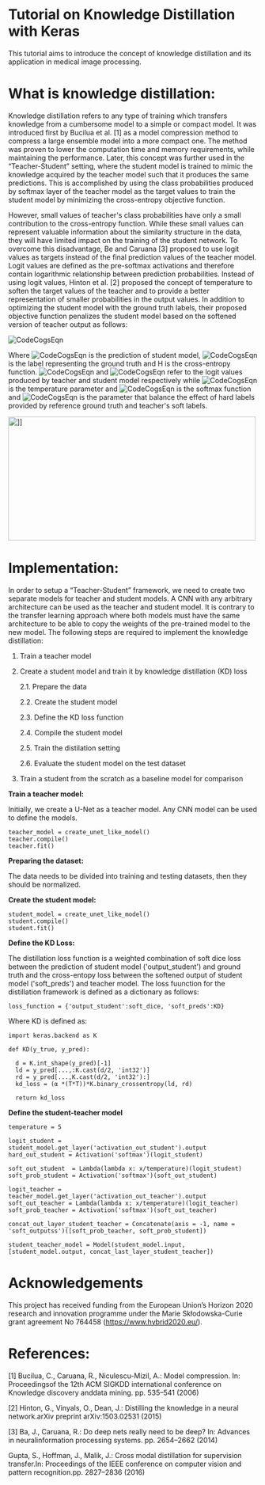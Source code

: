 # Tutorial on Knowledge Distillation with Keras
This tutorial aims to introduce the concept of knowledge distillation and its application in medical image processing. 

# What is knowledge distillation:
Knowledge distillation refers to any type of training which transfers knowledge from a cumbersome model to a simple or compact model. It was introduced first by Bucilua et al. [1] as a model compression method to compress a large ensemble model into a more compact one. The method was proven to lower the computation time and  memory requirements, while maintaining the performance. Later, this concept was further used in the “Teacher-Student” setting, where the student model is trained to mimic the knowledge acquired by the teacher model such that it produces the same predictions. This is accomplished by using the class probabilities produced by softmax layer of the teacher model as the target values to train the student model by minimizing the cross-entropy objective function.

However, small values of teacher's class probabilities have only a small contribution to the cross-entropy function. While these small values can represent valuable information about the similarity structure in the data, they will have limited impact on the training of the student network. To overcome this disadvantage, Be and Caruana [3] proposed to use logit values as targets instead of the final prediction values of the teacher model. Logit values are defined as the pre-softmax activations and therefore contain logarithmic relationship between prediction probabilities. 
Instead of using logit values, Hinton et al. [2] proposed the concept of temperature to soften the target values of the teacher and to provide a better representation of smaller probabilities in the output values. In addition to optimizing the student model with the ground truth labels, their proposed objective function penalizes the student model based on the softened version of teacher output as follows: 

![CodeCogsEqn](https://user-images.githubusercontent.com/41435220/101779817-07134000-3af6-11eb-8afd-dae7d28a69d7.gif)

Where ![CodeCogsEqn](https://user-images.githubusercontent.com/41435220/101780336-b3edbd00-3af6-11eb-99ac-5a1e4df317b8.gif) is the prediction of student model, ![CodeCogsEqn](https://user-images.githubusercontent.com/41435220/101780503-e8fa0f80-3af6-11eb-8398-4a67f19c4a81.gif) is the label representing the ground truth and H is the cross-entropy function. ![CodeCogsEqn](https://user-images.githubusercontent.com/41435220/101780662-18a91780-3af7-11eb-9c25-adbbde068a3f.gif) and ![CodeCogsEqn](https://user-images.githubusercontent.com/41435220/101926687-cf7ac580-3bd3-11eb-9711-e9a1d8a8e7cd.gif) refer to the logit values produced by teacher and student model respectively while ![CodeCogsEqn](https://user-images.githubusercontent.com/41435220/101926781-eb7e6700-3bd3-11eb-95dd-57ffef2ac984.gif) is the temperature parameter and ![CodeCogsEqn](https://user-images.githubusercontent.com/41435220/101926858-0bae2600-3bd4-11eb-80b6-91ad5f15ea59.gif) is the softmax function and ![CodeCogsEqn](https://user-images.githubusercontent.com/41435220/101928455-e3272b80-3bd5-11eb-8f6d-9c881f0d90c1.gif) is the parameter that balance the effect of hard labels provided by reference ground truth and teacher's soft labels. 

<img src="https://user-images.githubusercontent.com/41435220/101962857-77f94b80-3c0d-11eb-8c68-bd268b205baa.jpg" width="500" height="250" alt="]]">


# Implementation:
In order to setup a “Teacher-Student” framework, we need to create two separate models for teacher and student models. A CNN with any arbitrary architecture can be used as the teacher and student model. It is contrary to the transfer learning approach where both models must have the same architecture to be able to copy the weights of the pre-trained model to the new model. The following steps are required to implement the knowledge distillation:

1. Train a teacher model
2. Create a student model and train it by knowledge distillation (KD) loss 

   2.1. Prepare the data
  
   2.2. Create the student model
   
   2.3. Define the KD loss function
  
   2.4. Compile the student model
  
   2.5. Train the distilation setting
  
   2.6. Evaluate the student model on the test dataset
  
3. Train a student from the scratch as a baseline model for comparison

**Train a teacher model:**

Initially, we create a U-Net as a teacher model. Any CNN model can be used to define the models.

    teacher_model = create_unet_like_model()
    teacher.compile()
    teacher.fit()

**Preparing the dataset:**

The data needs to be divided into training and testing datasets, then they should be normalized. 


**Create the student model:**

    student_model = create_unet_like_model()
    student.compile()
    student.fit()

**Define the KD Loss:**

The distillation loss function is a weighted combination of soft dice loss between the prediction of student model ('output_student') and ground truth and the cross-entopy loss between the softened output of student model ('soft_preds') and teacher model. The loss fuunction for the distillation framework is defined as a dictionary as follows:

    loss_function = {'output_student':soft_dice, 'soft_preds':KD}
                
Where KD is defined as:                

    import keras.backend as K
    
    def KD(y_true, y_pred):
         
      d = K.int_shape(y_pred)[-1]
      ld = y_pred[...,:K.cast(d/2, 'int32')]
      rd = y_pred[...,K.cast(d/2, 'int32'):] 
      kd_loss = (α *(T*T))*K.binary_crossentropy(ld, rd)

      return kd_loss
        
**Define the student-teacher model**

    temperature = 5

    logit_student = student_model.get_layer('activation_out_student').output 
    hard_out_student = Activation('softmax')(logit_student)
   
    soft_out_student  = Lambda(lambda x: x/temperature)(logit_student)
    soft_prob_student = Activation('softmax')(soft_out_student)

    logit_teacher = teacher_model.get_layer('activation_out_teacher').output 
    soft_out_teacher = Lambda(lambda x: x/temperature)(logit_teacher)
    soft_prob_teacher = Activation('softmax')(soft_out_teacher)

    concat_out_layer_student_teacher = Concatenate(axis = -1, name = 'soft_outputss')([soft_prob_teacher, soft_prob_student])

    student_teacher_model = Model(student_model.input, [student_model.output, concat_last_layer_student_teacher])



# Acknowledgements
This project has received funding from the European Union’s Horizon 2020 research and innovation programme under the Marie Skłodowska-Curie grant agreement No 764458 (https://www.hybrid2020.eu/).


# References:
[1] Bucilua, C., Caruana, R., Niculescu-Mizil, A.: Model compression. In: Proceedingsof the 12th ACM SIGKDD international conference on Knowledge discovery anddata mining. pp. 535–541 (2006)

[2] Hinton, G., Vinyals, O., Dean, J.: Distilling the knowledge in a neural network.arXiv preprint arXiv:1503.02531 (2015)

[3]  Ba, J., Caruana, R.: Do deep nets really need to be deep? In: Advances in neuralinformation processing systems. pp. 2654–2662 (2014)

Gupta, S., Hoffman, J., Malik, J.: Cross modal distillation for supervision transfer.In: Proceedings of the IEEE conference on computer vision and pattern recognition.pp. 2827–2836 (2016)



